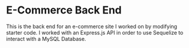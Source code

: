 # E-Commerce Back End

This is the back end for an e-commerce site I worked on by modifying starter code. I worked with an Express.js API in order to use Sequelize to interact with a MySQL Database. 


